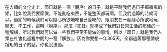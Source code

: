 在人類的文化史上，節日就是一個『脫序』的日子。就是平時我們過日子都循規蹈矩，比如說我們要節儉，不能亂吃東西，不能整天都玩啊。但我們過節的時候可以，過節的時候我們可以隨心所欲地吃自己愛吃的，跟朋友在一起隨心所欲地玩、聊天、不工作，這叫『脫序』。那麼『節日』就構成了我們對日常生活的那樣的一種解構，所以我們就可以做一些我們平常不能做的事情。所以『節日』就是我們人類在社會化過程中間的一種『解放』。因為你要想一年365天，全都過著那種循規蹈矩的日子的話，你也沒法過。
